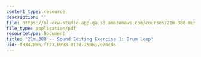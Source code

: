 ```yaml
---
content_type: resource
description: ''
file: https://ol-ocw-studio-app-qa.s3.amazonaws.com/courses/21m-380-music-and-technology-recording-techniques-and-audio-production-fall-2016/f3347006ff230398d12d75061707bcd5_MIT21M_380F16_assn_ed1.pdf
file_type: application/pdf
resourcetype: Document
title: '21m.380 -- Sound Editing Exercise 1: Drum Loop'
uid: f3347006-ff23-0398-d12d-75061707bcd5
---
```

